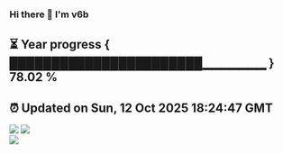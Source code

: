 ### Hi there 👋  I'm v6b  
⏳ Year progress { ███████████████████████▁▁▁▁▁▁▁ } 78.02 %
---
⏰ Updated on Sun, 12 Oct 2025 18:24:47 GMT
---
![](https://github-readme-stats.vercel.app/api?username=v6b&bg_color=30,e96443,904e95&title_color=fff&text_color=fff&layout=compact)
![](https://github-readme-stats.vercel.app/api/top-langs/?username=v6b&layout=compact&bg_color=30,e96443,904e95&title_color=fff&text_color=fff)  
![](https://gcore.jsdelivr.net/gh/v6b/v6b@main/assets/github-contribution-grid-snake.svg)

